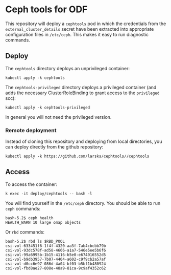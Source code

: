 # Ceph tools for ODF

This repository will deploy a `cephtools` pod in which the credentials from the `external_cluster_details` secret have been extracted into appropriate configuration files in `/etc/ceph`. This makes it easy to run diagnostic commands.

## Deploy

The `cephtools` directory deploys an unprivileged container:

```
kubectl apply -k cephtools
```

The `cephtools-privileged` directory deploys a privileged container (and adds the necessary ClusterRoleBinding to grant access to the `privileged` scc):

```
kubectl apply -k cephtools-privileged
```

In general you will not need the privileged version.

### Remote deployment

Instead of cloning this repository and deploying from local directories, you can deploy directly from the github repository:

```
kubectl apply -k https://github.com/larsks/cephtools//cephtools
```

## Access

To access the container:

```
k exec -it deploy/cephtools -- bash -l
```

You will find yourself in the `/etc/ceph` directory. You should be able to run `ceph` commands:

```
bash-5.2$ ceph health
HEALTH_WARN 10 large omap objects
```

Or `rbd` commands:

```
bash-5.2$ rbd ls $RBD_POOL
csi-vol-633451f6-1f4f-4320-aa3f-7ab4cbcbb79b
csi-vol-93dc578f-ad58-4666-a1a7-546e5ee5b6f6
csi-vol-99a6995b-1b15-4116-b5e0-e674016552d5
csi-vol-b9db3957-7b07-4404-a602-c9f9cb2a57af
csi-vol-d0cc6e97-086d-4a04-bf03-b5bf1b480924
csi-vol-fbd8ae27-808e-48a9-81ca-9c9af4352c62
```

